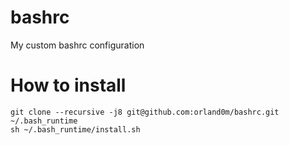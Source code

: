 # bashrc
My custom bashrc configuration

# How to install
```shell
git clone --recursive -j8 git@github.com:orland0m/bashrc.git ~/.bash_runtime
sh ~/.bash_runtime/install.sh
```

